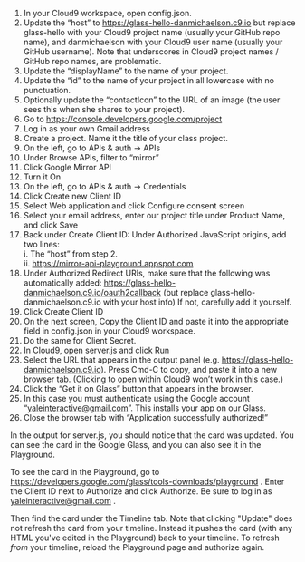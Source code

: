   1. In your Cloud9 workspace, open config.json.
  2. Update the “host” to
https://glass-hello-danmichaelson.c9.io
but replace glass-hello with your Cloud9 project name (usually your GitHub repo name), and danmichaelson with your Cloud9 user name (usually your GitHub username). Note that underscores in Cloud9 project names / GitHub repo names, are problematic.
  3. Update the “displayName” to the name of your project.
  4. Update the “id” to the name of your project in all lowercase with no punctuation.
  5. Optionally update the “contactIcon” to the URL of an image (the user sees this when she shares to your project).
  6. Go to https://console.developers.google.com/project
  7. Log in as your own Gmail address
  8. Create a project. Name it the title of your class project.
  9. On the left, go to APIs & auth → APIs
  10. Under Browse APIs, filter to “mirror”
  11. Click Google Mirror API
  12. Turn it On
  13. On the left, go to APIs & auth → Credentials
  14. Click Create new Client ID
  15. Select Web application and click Configure consent screen
  16. Select your email address, enter our project title under Product Name, and click Save
  17. Back under Create Client ID: Under Authorized JavaScript origins, add two lines:  
    i. The “host” from step 2.  
    ii. https://mirror-api-playground.appspot.com
  18. Under Authorized Redirect URIs, make sure that the following was automatically added:
https://glass-hello-danmichaelson.c9.io/oauth2callback
(but replace glass-hello-danmichaelson.c9.io with your host info)
If not, carefully add it yourself.
  19. Click Create Client ID
  20. On the next screen, Copy the Client ID and paste it into the appropriate field in config.json in your Cloud9 workspace.
  21. Do the same for Client Secret.
  22. In Cloud9, open server.js and click Run
  23. Select the URL that appears in the output panel (e.g. https://glass-hello-danmichaelson.c9.io). Press Cmd-C to copy, and paste it into a new browser tab. (Clicking to open within Cloud9 won’t work in this case.)
  24. Click the “Get it on Glass” button that appears in the browser.
  25. In this case you must authenticate using the Google account “yaleinteractive@gmail.com”. This installs your app on our Glass.
  26. Close the browser tab with “Application successfully authorized!”

In the output for server.js, you should notice that the card was updated. You can see the card in the Google Glass, and you can also see it in the Playground.

To see the card in the Playground, go to https://developers.google.com/glass/tools-downloads/playground . Enter the Client ID next to Authorize and click Authorize. Be sure to log in as yaleinteractive@gmail.com .

Then find the card under the Timeline tab. Note that clicking "Update" does not refresh the card from your timeline. Instead it pushes the card (with any HTML you've edited in the Playground) back to your timeline. To refresh _from_ your timeline, reload the Playground page and authorize again.
